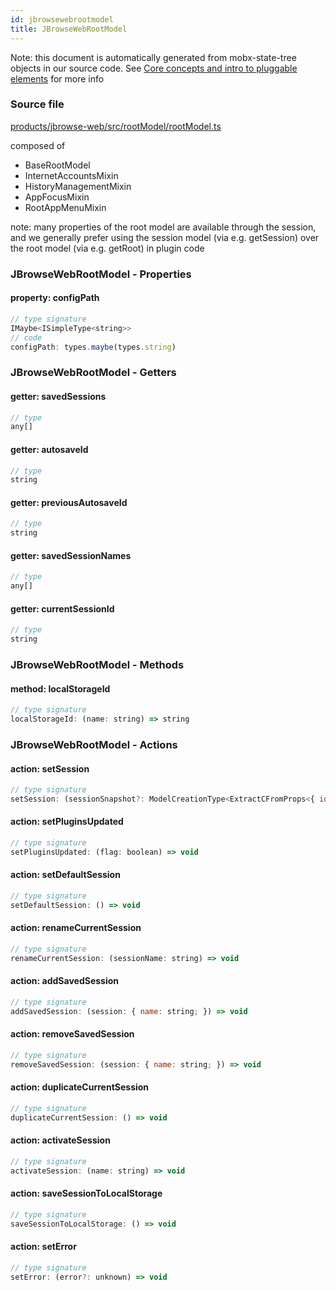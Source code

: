 ```yaml
---
id: jbrowsewebrootmodel
title: JBrowseWebRootModel
---
```


Note: this document is automatically generated from mobx-state-tree objects in
our source code. See
[Core concepts and intro to pluggable elements](/docs/developer_guide/) for more
info

### Source file

[products/jbrowse-web/src/rootModel/rootModel.ts](https://github.com/GMOD/jbrowse-components/blob/main/products/jbrowse-web/src/rootModel/rootModel.ts)

composed of

- BaseRootModel
- InternetAccountsMixin
- HistoryManagementMixin
- AppFocusMixin
- RootAppMenuMixin

note: many properties of the root model are available through the session, and
we generally prefer using the session model (via e.g. getSession) over the root
model (via e.g. getRoot) in plugin code

### JBrowseWebRootModel - Properties

#### property: configPath

```js
// type signature
IMaybe<ISimpleType<string>>
// code
configPath: types.maybe(types.string)
```

### JBrowseWebRootModel - Getters

#### getter: savedSessions

```js
// type
any[]
```

#### getter: autosaveId

```js
// type
string
```

#### getter: previousAutosaveId

```js
// type
string
```

#### getter: savedSessionNames

```js
// type
any[]
```

#### getter: currentSessionId

```js
// type
string
```

### JBrowseWebRootModel - Methods

#### method: localStorageId

```js
// type signature
localStorageId: (name: string) => string
```

### JBrowseWebRootModel - Actions

#### action: setSession

```js
// type signature
setSession: (sessionSnapshot?: ModelCreationType<ExtractCFromProps<{ id: IOptionalIType<ISimpleType<string>, [undefined]>; name: ISimpleType<string>; margin: IType<number, number, number>; }>>) => void
```

#### action: setPluginsUpdated

```js
// type signature
setPluginsUpdated: (flag: boolean) => void
```

#### action: setDefaultSession

```js
// type signature
setDefaultSession: () => void
```

#### action: renameCurrentSession

```js
// type signature
renameCurrentSession: (sessionName: string) => void
```

#### action: addSavedSession

```js
// type signature
addSavedSession: (session: { name: string; }) => void
```

#### action: removeSavedSession

```js
// type signature
removeSavedSession: (session: { name: string; }) => void
```

#### action: duplicateCurrentSession

```js
// type signature
duplicateCurrentSession: () => void
```

#### action: activateSession

```js
// type signature
activateSession: (name: string) => void
```

#### action: saveSessionToLocalStorage

```js
// type signature
saveSessionToLocalStorage: () => void
```

#### action: setError

```js
// type signature
setError: (error?: unknown) => void
```
